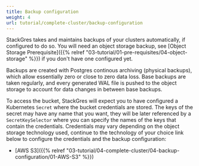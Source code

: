 ```yaml
---
title: Backup configuration
weight: 4
url: tutorial/complete-cluster/backup-configuration
---
```


StackGres takes and maintains backups of your clusters automatically, if configured to do so. You will need an object
storage backup, see [Object Storage Prerequisite]({{% relref "03-tutorial/01-pre-requisites/04-object-storage" %}}) if you don't
have one configured yet.

Backups are created with Postgres continous archiving (physical backups), which allow essentially zero or close to zero
data loss. Base backups are taken regularly, and every generated WAL file is pushed to the object storage to account for
data changes in between base backups.

To access the bucket, StackGres will expect you to have configured a Kubernetes `Secret` where the bucket credentials
are stored. The keys of the secret may have any name that you want, they will be later referenced by a
`SecretKeySelector` where you can specify the names of the keys that contain the credentials. Credentials may vary
depending on the object storage technology used, continue to the technology of your choice link below to configure the
credentials and the backup configuration:

* [AWS S3]({{% relref "03-tutorial/04-complete-cluster/04-backup-configuration/01-AWS-S3" %}})
